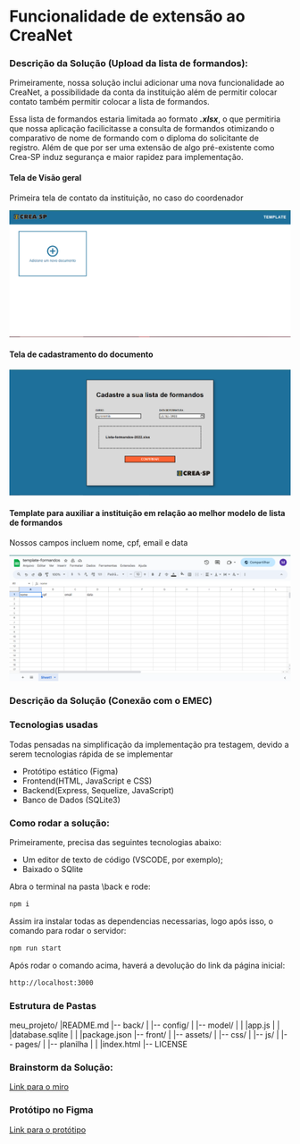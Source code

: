 # Funcionalidade de extensão ao CreaNet

### Descrição da Solução (Upload da lista de formandos):

Primeiramente, nossa solução inclui adicionar uma nova funcionalidade ao CreaNet, a possibilidade da conta da instituição além de permitir colocar contato também permitir colocar a lista de formandos.

Essa lista de formandos estaria limitada ao formato ***.xlsx***, o que permitiria que nossa aplicação facilicitasse a consulta de formandos otimizando o comparativo de nome de formando com o diploma do solicitante de registro. Além de que por ser uma extensão de algo pré-existente como Crea-SP induz segurança e maior rapidez para implementação.

#### Tela de Visão geral

Primeira tela de contato da instituição, no caso do coordenador

![Visão Geral](./front/assets/visao-geral.png)

#### Tela de cadastramento do documento

![Tela de cadastramento do documento](./front/assets/cadastro-crea.PNG)


#### Template para auxiliar a instituição em relação ao melhor modelo de lista de formandos

Nossos campos incluem nome, cpf, email e data

![Template](./front/assets/template.PNG)

### Descrição da Solução (Conexão com o EMEC)



### Tecnologias usadas

Todas pensadas na simplificação da implementação pra testagem, devido a serem tecnologias rápida de se implementar

- Protótipo estático (Figma)
- Frontend(HTML, JavaScript e CSS)
- Backend(Express, Sequelize, JavaScript)
- Banco de Dados (SQLite3)

### Como rodar a solução:

Primeiramente, precisa das seguintes tecnologias abaixo:

- Um editor de texto de código (VSCODE, por exemplo);
- Baixado o SQlite

Abra o terminal na pasta \back e rode:

```bash
npm i
```

Assim ira instalar todas as dependencias necessarias, logo após isso, o comando para rodar
o servidor:

```bash
npm run start
```

Após rodar o comando acima, haverá a devolução do link da página inicial:

```bash
http://localhost:3000
```

### Estrutura de Pastas

meu_projeto/
|README.md
|-- back/
|    |-- config/
|    |-- model/
|    |   |app.js
|    |   |database.sqlite
|    |   |package.json
|-- front/
|    |-- assets/
|    |-- css/
|    |-- js/
|    |-- pages/
|    |-- planilha
|    |   |index.html
|-- LICENSE

### Brainstorm da Solução:

[Link para o miro](https://miro.com/welcomeonboard/dHNDclVPY1lKdGxtZEpTQmlnc3dVQ1VCa1VOMlR3OWtpdm9oWHBjRzZkNXpBQmFjcFhtWG9rSmIxbWRCT3gza3wzNDU4NzY0NTI0ODU2MDEyMDk0fDI=?share_link_id=59429647370)



### Protótipo no Figma

[Link para o protótipo](https://www.figma.com/file/BDm1HdEP3Upl9AQF3FSxZC/crea-hackathon?type=design&node-id=0%3A1&mode=design&t=nCZYSRFa7UJOM3yV-1)
